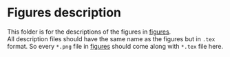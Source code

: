 # Figures description

This folder is for the descriptions of the figures in [figures](../figures).  
All description files should have the same name as the figures but in `.tex` format. So every
`*.png` file in [figures](../figures) should come along with `*.tex` file here.